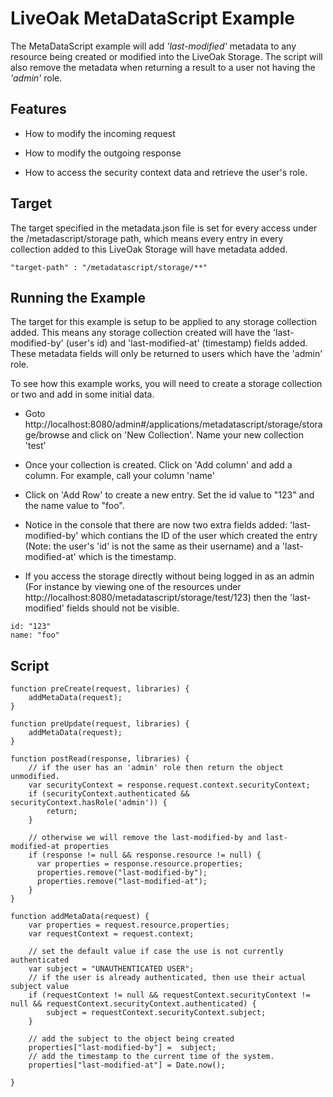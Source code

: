 LiveOak MetaDataScript Example
==============================

The MetaDataScript example will add _'last-modified'_ metadata to any resource being created or modified into the LiveOak Storage. The script will also remove the metadata when returning a result to a user not having the _'admin'_ role.

Features
--------
* How to modify the incoming request

* How to modify the outgoing response

* How to access the security context data and retrieve the user's role.



Target
------

The target specified in the metadata.json file is set for every access under the /metadascript/storage path, which means every entry in every collection added to this LiveOak Storage will have metadata added.

```
"target-path" : "/metadatascript/storage/**"
```

Running the Example
-------------------

The target for this example is setup to be applied to any storage collection added. This means any storage collection created will have the 'last-modified-by' (user's id)  and 'last-modified-at' (timestamp) fields added. These metadata fields will only be returned to users which have the 'admin' role.

To see how this example works, you will need to create a storage collection or two and add in some initial data.

* Goto http://localhost:8080/admin#/applications/metadatascript/storage/storage/browse and click on 'New Collection'. Name your new collection 'test'

* Once your collection is created. Click on 'Add column' and add a column. For example, call your column 'name'

* Click on 'Add Row' to create a new entry. Set the id value to "123" and the name value to "foo".

* Notice in the console that there are now two extra fields added: 'last-modified-by' which contians the ID of the user which created the entry (Note: the user's 'id' is not the same as their username) and a 'last-modified-at' which is the timestamp.

* If you access the storage directly without being logged in as an admin (For instance by viewing one of the resources under http://localhost:8080/metadatascript/storage/test/123) then the 'last-modified' fields should not be visible.

```
id: "123"
name: "foo"
```


Script
------

```
function preCreate(request, libraries) {
    addMetaData(request);
}

function preUpdate(request, libraries) {
    addMetaData(request);
}

function postRead(response, libraries) {
    // if the user has an 'admin' role then return the object unmodified.
    var securityContext = response.request.context.securityContext;
    if (securityContext.authenticated && securityContext.hasRole('admin')) {
        return;
    }

    // otherwise we will remove the last-modified-by and last-modified-at properties
    if (response != null && response.resource != null) {
      var properties = response.resource.properties;
      properties.remove("last-modified-by");
      properties.remove("last-modified-at");
    }
}

function addMetaData(request) {
    var properties = request.resource.properties;
    var requestContext = request.context;

    // set the default value if case the use is not currently authenticated
    var subject = "UNAUTHENTICATED USER";
    // if the user is already authenticated, then use their actual subject value
    if (requestContext != null && requestContext.securityContext != null && requestContext.securityContext.authenticated) {
        subject = requestContext.securityContext.subject;
    }

    // add the subject to the object being created
    properties["last-modified-by"] =  subject;
    // add the timestamp to the current time of the system.
    properties["last-modified-at"] = Date.now();

}

```
